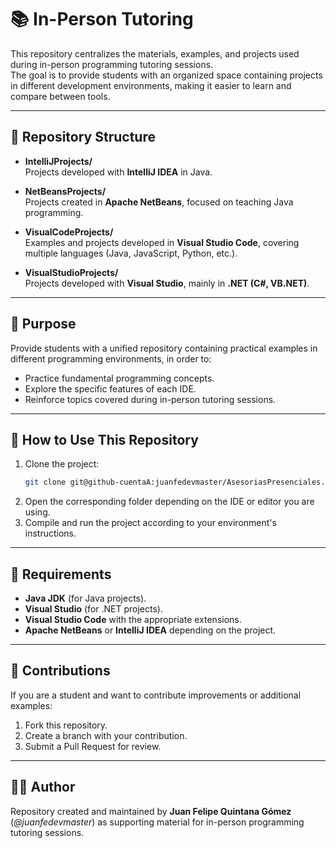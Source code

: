 # 📚 In-Person Tutoring

This repository centralizes the materials, examples, and projects used during in-person programming tutoring sessions.  
The goal is to provide students with an organized space containing projects in different development environments, making it easier to learn and compare between tools.

---

## 📂 Repository Structure

- **IntelliJProjects/**  
  Projects developed with **IntelliJ IDEA** in Java.

- **NetBeansProjects/**  
  Projects created in **Apache NetBeans**, focused on teaching Java programming.

- **VisualCodeProjects/**  
  Examples and projects developed in **Visual Studio Code**, covering multiple languages (Java, JavaScript, Python, etc.).

- **VisualStudioProjects/**  
  Projects developed with **Visual Studio**, mainly in **.NET (C#, VB.NET)**.

---

## 🎯 Purpose
Provide students with a unified repository containing practical examples in different programming environments, in order to:
- Practice fundamental programming concepts.
- Explore the specific features of each IDE.
- Reinforce topics covered during in-person tutoring sessions.

---

## 🚀 How to Use This Repository
1. Clone the project:
   ```bash
   git clone git@github-cuentaA:juanfedevmaster/AsesoriasPresenciales.git
   ```
2. Open the corresponding folder depending on the IDE or editor you are using.
3. Compile and run the project according to your environment's instructions.

---

## 📌 Requirements
- **Java JDK** (for Java projects).
- **Visual Studio** (for .NET projects).
- **Visual Studio Code** with the appropriate extensions.
- **Apache NetBeans** or **IntelliJ IDEA** depending on the project.

---

## 🤝 Contributions
If you are a student and want to contribute improvements or additional examples:
1. Fork this repository.
2. Create a branch with your contribution.
3. Submit a Pull Request for review.

---

## 👨‍🏫 Author
Repository created and maintained by **Juan Felipe Quintana Gómez** (*@juanfedevmaster*) as supporting material for in-person programming tutoring sessions.